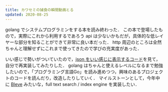 ```yaml
---
title: カワセミの捕食の瞬間動画とる
updated: 2020-08-25
---
```


golang でシステムプログラミンをする本を読み終わった．
この本で登場したもので，実際にこれから利用するであろう api は少ないかもだが，具体的な低レイヤーな部分を知ることができて非常に良い本だった．
http 周辺のところは全然ちゃんと理解せずにこれまで使ってきたので学びの充実度があった．

いい感じで勢いがついていたので，[json をいい感じに表示するコード](https://github.com/skanehira/gjo)を見て，自分で再実装してみたりした．
golang はちゃんと使えるレベルになるまで勉強したいので，「プログラミング言語Go」を読み進めつつ，興味のあるプロジェクトのコードを読んだり，改造したりしていく．
マイルストーンとして，今年中に [Bleve](http://blevesearch.com/) みたいな，full text search / index engine を実装したい．
